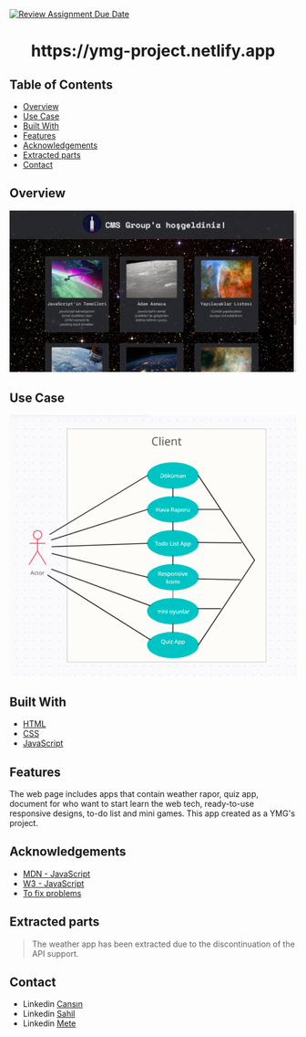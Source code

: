 [![Review Assignment Due Date](https://classroom.github.com/assets/deadline-readme-button-24ddc0f5d75046c5622901739e7c5dd533143b0c8e959d652212380cedb1ea36.svg)](https://classroom.github.com/a/QA5O9x4M)
<h1 align="center">https://ymg-project.netlify.app</h1>

## Table of Contents
- [Overview](#overview)
- [Use Case](#use-case)
- [Built With](#built-with)
- [Features](#features)
- [Acknowledgements](#acknowledgements)
- [Extracted parts](#contact)
- [Contact](#contact)



## Overview
![screenshot](images/overview.png)

## Use Case
![screenshot](images/UML.png)

## Built With
- [HTML](https://www.w3schools.com/html/default.asp)
- [CSS](https://www.w3schools.com/css/default.asp)
- [JavaScript](https://developer.mozilla.org/en-US/docs/Web/JavaScript)

## Features
The web page includes apps that contain weather rapor, quiz app, document for who want to start learn the web tech, ready-to-use responsive designs, to-do list and mini games. This app created as a YMG's project.

## Acknowledgements
<!-- This section should list any articles or add-ons/plugins that helps you to complete the project. This is optional but it will help you in the future. For exmpale -->
- [MDN - JavaScript](https://developer.mozilla.org/en-US/docs/Learn/JavaScript)
- [W3 - JavaScript](https://www.w3schools.com/js/js_htmldom.asp)
- [To fix problems](https://stackoverflow.com)

## Extracted parts
> The weather app has been extracted due to the discontinuation of the API support.

## Contact
- Linkedin [Cansın](https://www.linkedin.com/in/cansın-lale-64a098130/)
- Linkedin [Sahil](https://www.linkedin.com/in/sahil-baylarli-a81a281ab/)
- Linkedin [Mete](https://www.linkedin.com/in/metehan-akbulut-323003272/)
